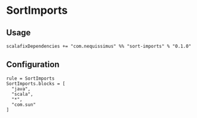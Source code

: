 # SortImports

## Usage

`scalafixDependencies += "com.nequissimus" %% "sort-imports" % "0.1.0"`

## Configuration

```
rule = SortImports
SortImports.blocks = [
  "java",
  "scala",
  "*",
  "com.sun"
]
```
